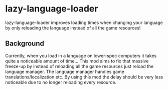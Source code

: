 # lazy-language-loader
lazy-language-loader improves loading times when changing your language by only reloading the language instead of all the game resources!

## Background
Currently, when you load in a language on lower-spec computers it takes quite a noticeable amount of time...
This mod aims to fix that massive freeze-up by instead of reloading all the game resources just reload
the language manager. The language manager handles game translations/localization etc. By using this mod
the delay should be very less noticeable due to no longer reloading every resource.
